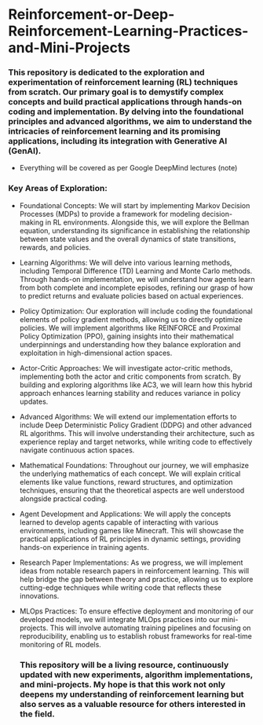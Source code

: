 # Reinforcement-or-Deep-Reinforcement-Learning-Practices-and-Mini-Projects
### This repository is dedicated to the exploration and experimentation of reinforcement learning (RL) techniques from scratch. Our primary goal is to demystify complex concepts and build practical applications through hands-on coding and implementation. By delving into the foundational principles and advanced algorithms, we aim to understand the intricacies of reinforcement learning and its promising applications, including its integration with Generative AI (GenAI).
 * Everything will be covered as per Google DeepMind lectures (note) 
### Key Areas of Exploration:

* Foundational Concepts: We will start by implementing Markov Decision Processes (MDPs) to provide a framework for modeling decision-making in RL environments. Alongside this, we will explore the Bellman equation, understanding its significance in establishing the relationship between state values and the overall dynamics of state transitions, rewards, and policies.

* Learning Algorithms: We will delve into various learning methods, including Temporal Difference (TD) Learning and Monte Carlo methods. Through hands-on implementation, we will understand how agents learn from both complete and incomplete episodes, refining our grasp of how to predict returns and evaluate policies based on actual experiences.

* Policy Optimization: Our exploration will include coding the foundational elements of policy gradient methods, allowing us to directly optimize policies. We will implement algorithms like REINFORCE and Proximal Policy Optimization (PPO), gaining insights into their mathematical underpinnings and understanding how they balance exploration and exploitation in high-dimensional action spaces.

* Actor-Critic Approaches: We will investigate actor-critic methods, implementing both the actor and critic components from scratch. By building and exploring algorithms like AC3, we will learn how this hybrid approach enhances learning stability and reduces variance in policy updates.

* Advanced Algorithms: We will extend our implementation efforts to include Deep Deterministic Policy Gradient (DDPG) and other advanced RL algorithms. This will involve understanding their architecture, such as experience replay and target networks, while writing code to effectively navigate continuous action spaces.

* Mathematical Foundations: Throughout our journey, we will emphasize the underlying mathematics of each concept. We will explain critical elements like value functions, reward structures, and optimization techniques, ensuring that the theoretical aspects are well understood alongside practical coding.

* Agent Development and Applications: We will apply the concepts learned to develop agents capable of interacting with various environments, including games like Minecraft. This will showcase the practical applications of RL principles in dynamic settings, providing hands-on experience in training agents.

* Research Paper Implementations: As we progress, we will implement ideas from notable research papers in reinforcement learning. This will help bridge the gap between theory and practice, allowing us to explore cutting-edge techniques while writing code that reflects these innovations.

* MLOps Practices: To ensure effective deployment and monitoring of our developed models, we will integrate MLOps practices into our mini-projects. This will involve automating training pipelines and focusing on reproducibility, enabling us to establish robust frameworks for real-time monitoring of RL models.

  ### This repository will be a living resource, continuously updated with new experiments, algorithm implementations, and mini-projects. My hope is that this work not only deepens my understanding of reinforcement learning but also serves as a valuable resource for others interested in the field.
